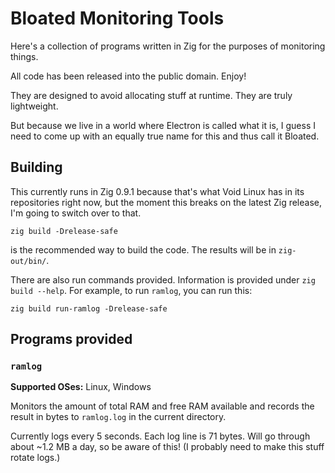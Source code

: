 # Bloated Monitoring Tools

Here's a collection of programs written in Zig for the purposes of monitoring things.

All code has been released into the public domain. Enjoy!

They are designed to avoid allocating stuff at runtime. They are truly lightweight.

But because we live in a world where Electron is called what it is, I guess I need to come up with an equally true name for this and thus call it Bloated.

## Building

This currently runs in Zig 0.9.1 because that's what Void Linux has in its repositories right now, but the moment this breaks on the latest Zig release, I'm going to switch over to that.

```
zig build -Drelease-safe
```

is the recommended way to build the code. The results will be in `zig-out/bin/`.

There are also run commands provided. Information is provided under `zig build --help`. For example, to run `ramlog`, you can run this:

```
zig build run-ramlog -Drelease-safe
```

## Programs provided

### `ramlog`

**Supported OSes:** Linux, Windows

Monitors the amount of total RAM and free RAM available and records the result in bytes to `ramlog.log` in the current directory.

Currently logs every 5 seconds. Each log line is 71 bytes. Will go through about ~1.2 MB a day, so be aware of this! (I probably need to make this stuff rotate logs.)

